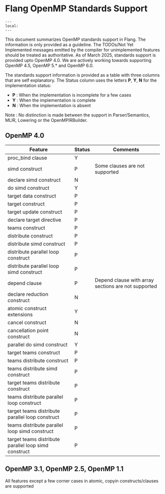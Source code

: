 <!--===- docs/FortranStandardsSupport.md

   Part of the LLVM Project, under the Apache License v2.0 with LLVM Exceptions.
   See https://llvm.org/LICENSE.txt for license information.
   SPDX-License-Identifier: Apache-2.0 WITH LLVM-exception

-->

# Flang OpenMP Standards Support

```{contents}
---
local:
---
```

This document summarizes OpenMP standards support in Flang. The information is only provided as a guideline. The
TODOs/Not Yet Implemented messages emitted by the compiler for unimplemented features should be treated as authoritative.
As of March 2025, standards support is provided upto OpenMP 4.0. We are actively working towards supporting OpenMP 4.5, OpenMP 5.* and OpenMP 6.0.

The standards support information is provided as a table with three columns that are self explanatory. The Status column uses
the letters **P**, **Y**, **N** for the implementation status:
- **P** : When the implementation is incomplete for a few cases
- **Y** : When the implementation is complete
- **N** : When the implementation is absent

Note : No distinction is made between the support in Parser/Semantics, MLIR, Lowering or the OpenMPIRBuilder.

## OpenMP 4.0

| Feature                                                    | Status | Comments                                                |
|------------------------------------------------------------|--------|---------------------------------------------------------|
| proc_bind clause                                           | Y      | |
| simd construct                                             | P      | Some clauses are not supported |
| declare simd construct                                     | N      | |
| do simd construct                                          | Y      | |
| target data construct                                      | P      | |
| target construct                                           | P      | |
| target update construct                                    | P      | |
| declare target directive                                   | P      | |
| teams construct                                            | P      | |
| distribute construct                                       | P      | |
| distribute simd construct                                  | P      | |
| distribute parallel loop construct                         | P      | |
| distribute parallel loop simd construct                    | P      | |
| depend clause                                              | P      | Depend clause with array sections are not supported |
| declare reduction construct                                | N      | |
| atomic construct extensions                                | Y      | |
| cancel construct                                           | N      | |
| cancellation point construct                               | N      | |
| parallel do simd construct                                 | Y      | |
| target teams construct                                     | P      | |
| teams distribute construct                                 | P      | |
| teams distribute simd construct                            | P      | |
| target teams distribute construct                          | P      | |
| teams distribute parallel loop construct                   | P      | |
| target teams distribute parallel loop construct            | P      | |
| teams distribute parallel loop simd construct              | P      | |
| target teams distribute parallel loop simd construct       | P      | |

## OpenMP 3.1, OpenMP 2.5, OpenMP 1.1
All features except a few corner cases in atomic, copyin constructs/clauses are supported 
